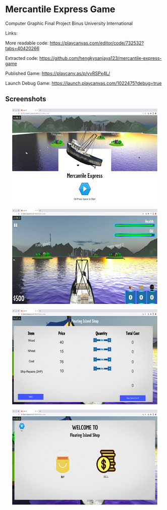 # Mercantile Express Game
Computer Graphic Final Project Binus University International


Links:

More readable code:
https://playcanvas.com/editor/code/732532?tabs=40420266

Extracted code:
https://github.com/hengkysanjaya123/mercantile-express-game

Published Game:
https://playcanv.as/p/yvRSPx4L/

Launch Debug Game:
https://launch.playcanvas.com/1022475?debug=true

## Screenshots

<p align="center">
  <img width="460" height="300" src="https://github.com/hengkysanjaya123/mercantile-express-game/blob/master/screenshots/Screenshot%20from%202021-01-06%2022-23-46.png">
</p>


<p align="center">
  <img width="460" height="300" src="https://github.com/hengkysanjaya123/mercantile-express-game/blob/master/screenshots/Screenshot%20from%202021-01-06%2022-28-59.png">
</p>


<p align="center">
  <img width="460" height="300" src="https://github.com/hengkysanjaya123/mercantile-express-game/blob/master/screenshots/Screenshot%20from%202021-01-07%2001-56-54.png">
</p>


<p align="center">
  <img width="460" height="300" src="https://github.com/hengkysanjaya123/mercantile-express-game/blob/master/screenshots/Screenshot%20from%202021-01-07%2001-57-13.png">
</p>
